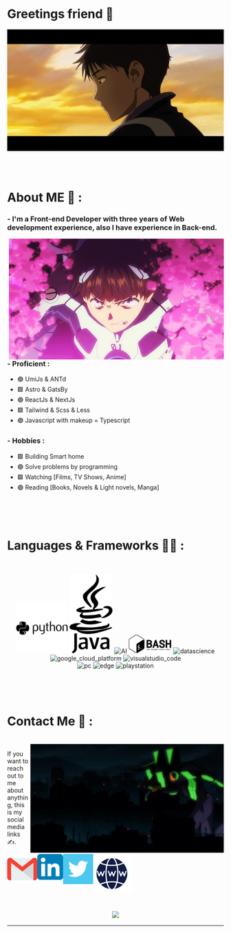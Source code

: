 # Greetings friend 👋

<div align="center">
<img hight="300" width="700" alt="GIF" align="center" src="https://github.com/mohammmedsinan/mohammmedsinan/blob/main/assets/shinji3.gif">
</div>

</br>
</br>
</br>


# About ME 📜 :

### - I'm a Front-end Developer with three years of Web development experience, also I have experience in Back-end.

<img hight="400" width="500" alt="GIF" align="right" src="https://github.com/mohammmedsinan/mohammmedsinan/blob/main/assets/shinji.gif">

### - Proficient :
- 🟣 UmiJs & ANTd
- 🟪 Astro & GatsBy
- 🟣 ReactJs & NextJs
- 🟪 Tailwind & Scss & Less
- 🟣 Javascript with makeup = Typescript

### - Hobbies : 
- 🟪 Building Smart home
- 🟣 Solve problems by programming
- 🟪 Watching [Films, TV Shows, Anime]
- 🟣 Reading [Books, Novels & Light novels, Manga]

</br>
</br>
</br>



# Languages & Frameworks 👨‍💻 :
</br>

<p align="center">

<!-- For more icons please follow  https://github.com/MikeCodesDotNET/ColoredBadges -->
<img src="https://github.com/Xx-Ashutosh-xX/Xx-Ashutosh-xX/blob/master/assets/icons/python.png" alt="python" width="120" hight="50">
<img src="https://github.com/Xx-Ashutosh-xX/Xx-Ashutosh-xX/blob/master/assets/icons/java.png" alt="java"  width="100" hight="50">
<img src="https://github.com/Xx-Ashutosh-xX/Xx-Ashutosh-xX/blob/master/assets/icons/ai.png" alt="AI" width="90" hight="50">
<img src="https://github.com/Xx-Ashutosh-xX/Xx-Ashutosh-xX/blob/master/assets/icons/bash.png" alt="bash" width="100" hight="50">
<img src="https://github.com/Xx-Ashutosh-xX/Xx-Ashutosh-xX/blob/master/assets/icons/datascience.png" alt="datascience" width="180" hight="50">
</br>
<img src="https://github.com/Xx-Ashutosh-xX/Xx-Ashutosh-xX/blob/master/assets/icons/google_cloud_platform.png" alt="google_cloud_platform" width="270" hight="50">
<img src="https://github.com/Xx-Ashutosh-xX/Xx-Ashutosh-xX/blob/master/assets/icons/visualstudio_code.png" alt="visualstudio_code" width="240" hight="50">
</br>
<img src="https://github.com/Xx-Ashutosh-xX/Xx-Ashutosh-xX/blob/master/assets/icons/pc.png" alt="pc" width="100" hight="50">
<img src="https://github.com/Xx-Ashutosh-xX/Xx-Ashutosh-xX/blob/master/assets/icons/edge.png" alt="edge" width="100" hight="50">
<img src="https://github.com/Xx-Ashutosh-xX/Xx-Ashutosh-xX/blob/master/assets/icons/playstation@3x.png" alt="playstation" width="150" hight="50">
</p>
</br>
</br>
</br>



# Contact Me 📧 :

<p>
 </br>


<img hight="320" width="450" align="right" alt="GIF" src="https://github.com/mohammmedsinan/mohammmedsinan/blob/main/assets/mech2.gif">


If you want to reach out to me about anything, this is my social media links ✍️.

<div style="display:block;">
<a href = "mailto: mohammedbusiness1099@gmail.com"  >
 <img align="left" alt="Gmail" width="70px" hight="70px" src="https://github.com/mohammmedsinan/mohammmedsinan/blob/main/assets/gmail.png" />
</a>
<a href="https://www.linkedin.com/in/mohammed-sinan-396640260/">
  <img align="left" alt="Linkedin" width="60px" hight="60px" src="https://github.com/mohammmedsinan/mohammmedsinan/blob/main/assets/linkedin.png" />
</a>
<div>
<a href="https://twitter.com/MohammedSMofeed">
  <img align="left" alt=" Reddit" width="70px" hight="70px" src="https://github.com/mohammmedsinan/mohammmedsinan/blob/main/assets/twitter.png" />
</a>
<a href="https://mohammed-sinan.netlify.app/">
  <img align="left" alt="Steam" width="90px" hight="90px" src="https://github.com/mohammmedsinan/mohammmedsinan/blob/main/assets/sof.png" />
</a>
 </p>
 

</br>
</br>
</br>
</br>
</br>
</br>
</br>



<p align="center" >  
  <a href="https://github.com/anuraghazra/github-readme-stats"> 
<img  src="https://github-readme-stats.vercel.app/api?username=mohammmedsinan&&show_icons=true&theme=cobalt"/>
  </a>
  </p>

*************
